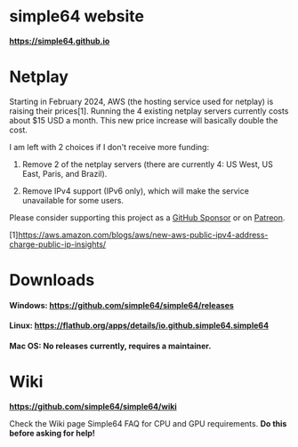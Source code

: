# simple64 website

**https://simple64.github.io**

# Netplay

Starting in February 2024, AWS (the hosting service used for netplay) is raising their prices[1]. Running the 4 existing netplay servers currently costs about $15 USD a month. This new price increase will basically double the cost.

I am left with 2 choices if I don't receive more funding:

1. Remove 2 of the netplay servers (there are currently 4: US West, US East, Paris, and Brazil).

2. Remove IPv4 support (IPv6 only), which will make the service unavailable for some users.

Please consider supporting this project as a [GitHub Sponsor](https://github.com/sponsors/loganmc10) or on [Patreon](https://patreon.com/loganmc10).

[1]https://aws.amazon.com/blogs/aws/new-aws-public-ipv4-address-charge-public-ip-insights/

# Downloads

#### Windows: **https://github.com/simple64/simple64/releases**

#### Linux: **https://flathub.org/apps/details/io.github.simple64.simple64**

#### Mac OS: No releases currently, requires a maintainer.

# Wiki

**https://github.com/simple64/simple64/wiki**

Check the Wiki page Simple64 FAQ for CPU and GPU requirements. 
**Do this before asking for help!**
